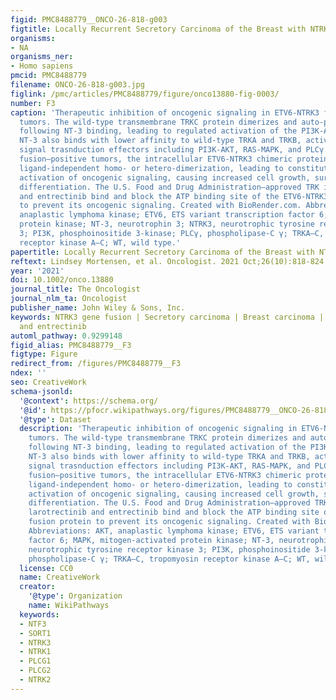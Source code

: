 ```yaml
---
figid: PMC8488779__ONCO-26-818-g003
figtitle: Locally Recurrent Secretory Carcinoma of the Breast with NTRK3 Gene Fusion
organisms:
- NA
organisms_ner:
- Homo sapiens
pmcid: PMC8488779
filename: ONCO-26-818-g003.jpg
figlink: /pmc/articles/PMC8488779/figure/onco13880-fig-0003/
number: F3
caption: 'Therapeutic inhibition of oncogenic signaling in ETV6‐NTRK3 fusion–positive
  tumors. The wild‐type transmembrane TRKC protein dimerizes and auto‐phosphorylates
  following NT‐3 binding, leading to regulated activation of the PI3K‐AKT pathway.
  NT‐3 also binds with lower affinity to wild‐type TRKA and TRKB, activating downstream
  signal trasnduction effectors including PI3K‐AKT, RAS‐MAPK, and PLCγ. In ETV6‐NTRK3
  fusion–positive tumors, the intracellular ETV6‐NTRK3 chimeric protein undergoes
  ligand‐independent homo‐ or hetero‐dimerization, leading to constitutive, aberrant
  activation of oncogenic signaling, causing increased cell growth, survival, and
  differentiation. The U.S. Food and Drug Administration–approved TRK inhibitors larotrectinib
  and entrectinib bind and block the ATP binding site of the ETV6‐NTRK3 fusion protein
  to prevent its oncogenic signaling. Created with BioRender.com. Abbreviations: AKT,
  anaplastic lymphoma kinase; ETV6, ETS variant transcription factor 6; MAPK, mitogen‐activated
  protein kinase; NT‐3, neurotrophin 3; NTRK3, neurotrophic tyrosine receptor kinase
  3; PI3K, phosphoinositide 3‐kinase; PLCγ, phospholipase‐C γ; TRKA–C, tropomyosin
  receptor kinase A–C; WT, wild type.'
papertitle: Locally Recurrent Secretory Carcinoma of the Breast with NTRK3 Gene Fusion.
reftext: Lindsey Mortensen, et al. Oncologist. 2021 Oct;26(10):818-824.
year: '2021'
doi: 10.1002/onco.13880
journal_title: The Oncologist
journal_nlm_ta: Oncologist
publisher_name: John Wiley & Sons, Inc.
keywords: NTRK3 gene fusion | Secretory carcinoma | Breast carcinoma | Latotrectinib
  and entrectinib
automl_pathway: 0.9299148
figid_alias: PMC8488779__F3
figtype: Figure
redirect_from: /figures/PMC8488779__F3
ndex: ''
seo: CreativeWork
schema-jsonld:
  '@context': https://schema.org/
  '@id': https://pfocr.wikipathways.org/figures/PMC8488779__ONCO-26-818-g003.html
  '@type': Dataset
  description: 'Therapeutic inhibition of oncogenic signaling in ETV6‐NTRK3 fusion–positive
    tumors. The wild‐type transmembrane TRKC protein dimerizes and auto‐phosphorylates
    following NT‐3 binding, leading to regulated activation of the PI3K‐AKT pathway.
    NT‐3 also binds with lower affinity to wild‐type TRKA and TRKB, activating downstream
    signal trasnduction effectors including PI3K‐AKT, RAS‐MAPK, and PLCγ. In ETV6‐NTRK3
    fusion–positive tumors, the intracellular ETV6‐NTRK3 chimeric protein undergoes
    ligand‐independent homo‐ or hetero‐dimerization, leading to constitutive, aberrant
    activation of oncogenic signaling, causing increased cell growth, survival, and
    differentiation. The U.S. Food and Drug Administration–approved TRK inhibitors
    larotrectinib and entrectinib bind and block the ATP binding site of the ETV6‐NTRK3
    fusion protein to prevent its oncogenic signaling. Created with BioRender.com.
    Abbreviations: AKT, anaplastic lymphoma kinase; ETV6, ETS variant transcription
    factor 6; MAPK, mitogen‐activated protein kinase; NT‐3, neurotrophin 3; NTRK3,
    neurotrophic tyrosine receptor kinase 3; PI3K, phosphoinositide 3‐kinase; PLCγ,
    phospholipase‐C γ; TRKA–C, tropomyosin receptor kinase A–C; WT, wild type.'
  license: CC0
  name: CreativeWork
  creator:
    '@type': Organization
    name: WikiPathways
  keywords:
  - NTF3
  - SORT1
  - NTRK3
  - NTRK1
  - PLCG1
  - PLCG2
  - NTRK2
---
```

